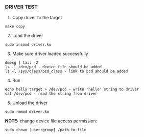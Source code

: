 ### DRIVER TEST

1. Copy driver to the target
```
make copy
```

2. Load the driver
```
sudo insmod driver.ko
```

3. Make sure driver loaded successfully
```
dmesg | tail -2
ls -l /dev/pcd - device file should be added
ls -l /sys/class/pcd_class - link to pcd should be added
```

4. Run
```
echo hello target > /dev/pcd - write 'hello' string to driver
cat /dev/pcd - read the string from driver
```

5. Unload the driver
```
sudo rmmod driver.ko
```

**NOTE:** change device file access permission:
```
sudo chown [user:group] /path-to-file
```


